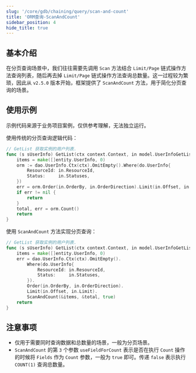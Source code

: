 ```yaml
---
slug: '/core/gdb/chaining/query/scan-and-count'
title: 'ORM查询-ScanAndCount'
sidebar_position: 4
hide_title: true
---
```


## 基本介绍

在分页查询场景中，我们往往需要先调用 `Scan` 方法结合 `Limit/Page` 链式操作方法查询列表，随后再去掉 `Limit/Page` 链式操作方法查询总数量。这一过程较为繁琐，因此从 `v2.5.0` 版本开始，框架提供了 `ScanAndCount` 方法，用于简化分页查询的场景。

## 使用示例

示例代码来源于业务项目案例，仅供参考理解，无法独立运行。

使用传统的分页查询逻辑代码：

```go
// GetList 获取实例的用户列表.
func (s sUserInfo) GetList(ctx context.Context, in model.UserInfoGetListInput) (items []entity.UserInfo, total int, err error) {
    items = make([]entity.UserInfo, 0)
    orm := dao.UserInfo.Ctx(ctx).OmitEmpty().Where(do.UserInfo{
        ResourceId: in.ResourceId,
        Status:     in.Statuses,
    })
    err = orm.Order(in.OrderBy, in.OrderDirection).Limit(in.Offset, in.Limit).Scan(&items)
    if err != nil {
        return
    }
    total, err = orm.Count()
    return
}
```

使用 `ScanAndCount` 方法实现分页查询：

```go
// GetList 获取实例的用户列表.
func (s sUserInfo) GetList(ctx context.Context, in model.UserInfoGetListInput) (items []entity.UserInfo, total int, err error) {
    items = make([]entity.UserInfo, 0)
    err = dao.UserInfo.Ctx(ctx).OmitEmpty().
        Where(do.UserInfo{
            ResourceId: in.ResourceId,
            Status:     in.Statuses,
        }).
        Order(in.OrderBy, in.OrderDirection).
        Limit(in.Offset, in.Limit).
        ScanAndCount(&items, &total, true)
    return
}
```

## 注意事项

- 仅用于需要同时查询数据和总数量的场景，一般为分页场景。
- `ScanAndCount` 的第 `3` 个参数 `useFieldForCount` 表示是否在执行 `Count` 操作的时候将 `Fields` 作为 `Count` 参数，一般为 `true` 即可。传递 `false` 表示执行 `COUNT(1)` 查询总数量。